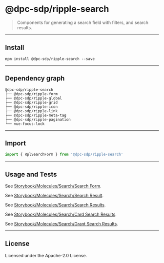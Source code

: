 <!-- GENERATED_DOCS -->
# @dpc-sdp/ripple-search

> Components for generating a search field with filters, and search results.

--------------------------------------------------------------------------------

## Install

```shell
npm install @dpc-sdp/ripple-search --save
```

--------------------------------------------------------------------------------

## Dependency graph

```shell
@dpc-sdp/ripple-search
├── @dpc-sdp/ripple-form
├── @dpc-sdp/ripple-global
├── @dpc-sdp/ripple-grid
├── @dpc-sdp/ripple-icon
├── @dpc-sdp/ripple-link
├── @dpc-sdp/ripple-meta-tag
├── @dpc-sdp/ripple-pagination
└── vue-focus-lock
```

--------------------------------------------------------------------------------

## Import

```js
import { RplSearchForm } from '@dpc-sdp/ripple-search'
```

--------------------------------------------------------------------------------

## Usage and Tests

See [Storybook/Molecules/Search/Search Form](https://ripple.sdp.vic.gov.au/?path=/story/molecules-search--search-form).

See [Storybook/Molecules/Search/Search Result](https://ripple.sdp.vic.gov.au/?path=/story/molecules-search--search-result).

See [Storybook/Molecules/Search/Search Results](https://ripple.sdp.vic.gov.au/?path=/story/molecules-search--search-results).

See [Storybook/Molecules/Search/Card Search Results](https://ripple.sdp.vic.gov.au/?path=/story/molecules-search--card-search-results).

See [Storybook/Molecules/Search/Grant Search Results](https://ripple.sdp.vic.gov.au/?path=/story/molecules-search--grant-search-results).

--------------------------------------------------------------------------------

## License

Licensed under the Apache-2.0 License.

<!-- /GENERATED_DOCS -->
